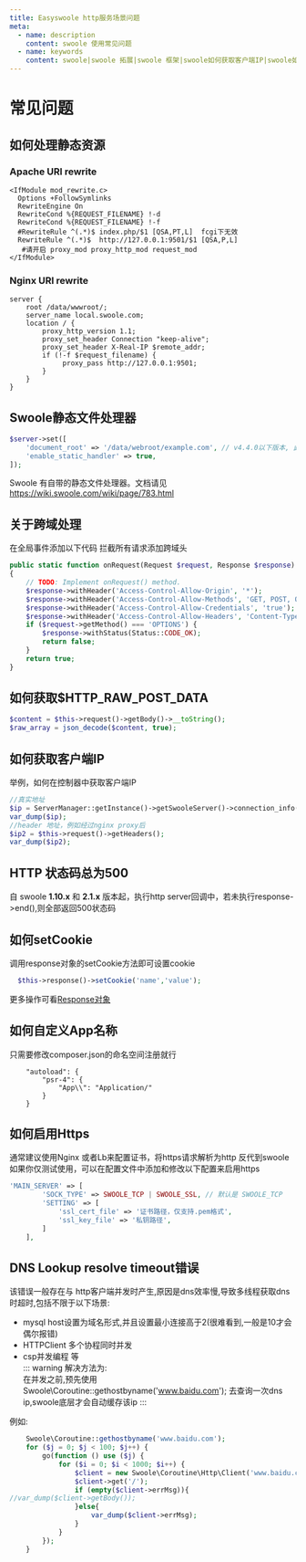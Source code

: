 ```yaml
---
title: Easyswoole http服务场景问题
meta:
  - name: description
    content: swoole 使用常见问题
  - name: keywords
    content: swoole|swoole 拓展|swoole 框架|swoole如何获取客户端IP|swoole如何获取RAW_POST|swoole https
---
```



# 常见问题

## 如何处理静态资源
### Apache URl rewrite
```apacheconf
<IfModule mod_rewrite.c>
  Options +FollowSymlinks
  RewriteEngine On
  RewriteCond %{REQUEST_FILENAME} !-d
  RewriteCond %{REQUEST_FILENAME} !-f
  #RewriteRule ^(.*)$ index.php/$1 [QSA,PT,L]  fcgi下无效
  RewriteRule ^(.*)$  http://127.0.0.1:9501/$1 [QSA,P,L]
   #请开启 proxy_mod proxy_http_mod request_mod
</IfModule>
```

### Nginx URl rewrite
```nginx
server {
    root /data/wwwroot/;
    server_name local.swoole.com;
    location / {
        proxy_http_version 1.1;
        proxy_set_header Connection "keep-alive";
        proxy_set_header X-Real-IP $remote_addr;
        if (!-f $request_filename) {
             proxy_pass http://127.0.0.1:9501;
        }
    }
}
```
## Swoole静态文件处理器
```php
$server->set([
    'document_root' => '/data/webroot/example.com', // v4.4.0以下版本, 此处必须为绝对路径
    'enable_static_handler' => true,
]);
```
Swoole 有自带的静态文件处理器。文档请见 https://wiki.swoole.com/wiki/page/783.html

## 关于跨域处理

在全局事件添加以下代码 拦截所有请求添加跨域头

```php
public static function onRequest(Request $request, Response $response): bool
{
    // TODO: Implement onRequest() method.
    $response->withHeader('Access-Control-Allow-Origin', '*');
    $response->withHeader('Access-Control-Allow-Methods', 'GET, POST, OPTIONS');
    $response->withHeader('Access-Control-Allow-Credentials', 'true');
    $response->withHeader('Access-Control-Allow-Headers', 'Content-Type, Authorization, X-Requested-With');
    if ($request->getMethod() === 'OPTIONS') {
        $response->withStatus(Status::CODE_OK);
        return false;
    }
    return true;
}
```

## 如何获取$HTTP_RAW_POST_DATA
```php
$content = $this->request()->getBody()->__toString();
$raw_array = json_decode($content, true);
```
## 如何获取客户端IP
举例，如何在控制器中获取客户端IP
```php
//真实地址
$ip = ServerManager::getInstance()->getSwooleServer()->connection_info($this->request()->getSwooleRequest()->fd);
var_dump($ip);
//header 地址，例如经过nginx proxy后
$ip2 = $this->request()->getHeaders();
var_dump($ip2);
```

## HTTP 状态码总为500
自 swoole **1.10.x** 和 **2.1.x** 版本起，执行http server回调中，若未执行response->end(),则全部返回500状态码

## 如何setCookie  
调用response对象的setCookie方法即可设置cookie
```php
  $this->response()->setCookie('name','value');
```
更多操作可看[Response对象](response.md)


## 如何自定义App名称
只需要修改composer.json的命名空间注册就行
```
    "autoload": {
        "psr-4": {
            "App\\": "Application/"
        }
    }
```

## 如何启用Https
通常建议使用Nginx 或者Lb来配置证书，将https请求解析为http 反代到swoole 
如果你仅测试使用，可以在配置文件中添加和修改以下配置来启用https

```php
'MAIN_SERVER' => [
        'SOCK_TYPE' => SWOOLE_TCP | SWOOLE_SSL, // 默认是 SWOOLE_TCP
        'SETTING' => [
            'ssl_cert_file' => '证书路径，仅支持.pem格式',
            'ssl_key_file' => '私钥路径',
        ]
    ],

```
## DNS Lookup resolve timeout错误
该错误一般存在与 http客户端并发时产生,原因是dns效率慢,导致多线程获取dns时超时,包括不限于以下场景:  
 - mysql host设置为域名形式,并且设置最小连接高于2(很难看到,一般是10才会偶尔报错)
 - HTTPClient 多个协程同时并发
 - csp并发编程
等  
::: warning
解决方法为:   
在并发之前,预先使用Swoole\Coroutine::gethostbyname('www.baidu.com'); 去查询一次dns ip,swoole底层才会自动缓存该ip
:::
 
例如:
```php
    Swoole\Coroutine::gethostbyname('www.baidu.com');
    for ($j = 0; $j < 100; $j++) {
        go(function () use ($j) {
            for ($i = 0; $i < 1000; $i++) {
                $client = new Swoole\Coroutine\Http\Client('www.baidu.com',443,true);
                $client->get('/');
                if (empty($client->errMsg)){
//var_dump($client->getBody());
                }else{
                    var_dump($client->errMsg);
                }
            }
        });
    }
```